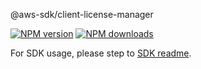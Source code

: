 @aws-sdk/client-license-manager

[![NPM version](https://img.shields.io/npm/v/@aws-sdk/client-license-manager/rc.svg)](https://www.npmjs.com/package/@aws-sdk/client-license-manager)
[![NPM downloads](https://img.shields.io/npm/dm/@aws-sdk/client-license-manager.svg)](https://www.npmjs.com/package/@aws-sdk/client-license-manager)

For SDK usage, please step to [SDK readme](https://github.com/aws/aws-sdk-js-v3).
